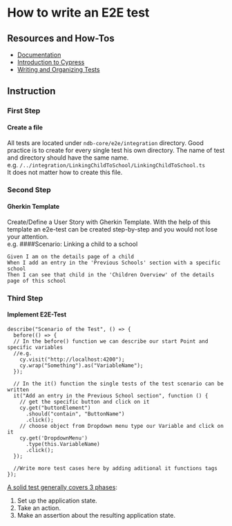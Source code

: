 # How to write an E2E test

## Resources and How-Tos
* [Documentation](https://docs.cypress.io/guides/getting-started/writing-your-first-test)
* [Introduction to Cypress](https://docs.cypress.io/guides/core-concepts/introduction-to-cypress)
* [Writing and Organizing Tests](https://docs.cypress.io/guides/core-concepts/writing-and-organizing-tests)

## Instruction
### First Step
#### Create a file
All tests are located under `ndb-core/e2e/integration` directory. Good practice is to create for every single test his own directory. The name of test and directory should have the same name.
<br />
e.g. `/../integration/LinkingChildToSchool/LinkingChildToSchool.ts`
<br />
It does not matter how to create this file.

### Second Step
#### Gherkin Template
Create/Define a User Story with Gherkin Template. With the help of this template an e2e-test can be created step-by-step and you would not lose your attention.
<br />
e.g.
####Scenario: Linking a child to a school
```
Given I am on the details page of a child
When I add an entry in the 'Previous Schools' section with a specific school
Then I can see that child in the 'Children Overview' of the details page of this school
```
### Third Step
#### Implement E2E-Test
```
describe("Scenario of the Test", () => {
  before(() => {
  // In the before() function we can describe our start Point and specific variables
  //e.g.
    cy.visit("http://localhost:4200");
    cy.wrap("Something").as("VariableName");
  });

  // In the it() function the single tests of the test scenario can be written
  it("Add an entry in the Previous School section", function () {
    // get the specific button and click on it
    cy.get("buttonElement")
      .should("contain", "ButtonName")
      .click();
    // choose object from Dropdown menu type our Variable and click on it
    cy.get('DropdownMenu')
      .type(this.VariableName)
      .click();
  });
  
  //Write more test cases here by adding aditional it functions tags
});

```
[A solid test generally covers 3 phases](https://docs.cypress.io/guides/getting-started/writing-your-first-test#Write-a-real-test):

<ol>
<li>Set up the application state.</li>
<li>Take an action.</li>
<li>Make an assertion about the resulting application state.</li>
</ol>
